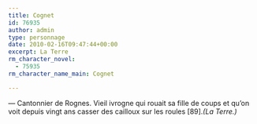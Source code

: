 ```yaml
---
title: Cognet
id: 76935
author: admin
type: personnage
date: 2010-02-16T09:47:44+00:00
excerpt: La Terre
rm_character_novel:
  - 75935
rm_character_name_main: Cognet

---
```

— Cantonnier de Rognes. Vieil ivrogne qui rouait sa fille de coups et qu&rsquo;on voit depuis vingt ans casser des cailloux sur les roules [89]._(La Terre.)_